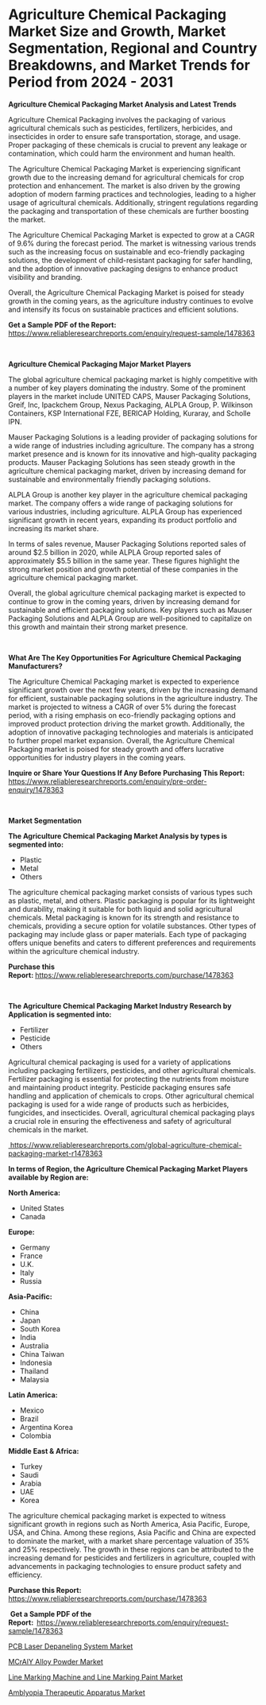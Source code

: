 <p><h1>Agriculture Chemical Packaging Market Size and Growth, Market Segmentation, Regional and Country Breakdowns, and Market Trends for Period from 2024 -  2031</h1></p><p><strong>Agriculture Chemical Packaging Market Analysis and Latest Trends</strong></p>
<p><p>Agriculture Chemical Packaging involves the packaging of various agricultural chemicals such as pesticides, fertilizers, herbicides, and insecticides in order to ensure safe transportation, storage, and usage. Proper packaging of these chemicals is crucial to prevent any leakage or contamination, which could harm the environment and human health.</p><p>The Agriculture Chemical Packaging Market is experiencing significant growth due to the increasing demand for agricultural chemicals for crop protection and enhancement. The market is also driven by the growing adoption of modern farming practices and technologies, leading to a higher usage of agricultural chemicals. Additionally, stringent regulations regarding the packaging and transportation of these chemicals are further boosting the market.</p><p>The Agriculture Chemical Packaging Market is expected to grow at a CAGR of 9.6% during the forecast period. The market is witnessing various trends such as the increasing focus on sustainable and eco-friendly packaging solutions, the development of child-resistant packaging for safer handling, and the adoption of innovative packaging designs to enhance product visibility and branding.</p><p>Overall, the Agriculture Chemical Packaging Market is poised for steady growth in the coming years, as the agriculture industry continues to evolve and intensify its focus on sustainable practices and efficient solutions.</p></p>
<p><strong>Get a Sample PDF of the Report:&nbsp;</strong> <a href="https://www.reliableresearchreports.com/enquiry/request-sample/1478363">https://www.reliableresearchreports.com/enquiry/request-sample/1478363</a></p>
<p>&nbsp;</p>
<p><strong>Agriculture Chemical Packaging Major Market Players</strong></p>
<p><p>The global agriculture chemical packaging market is highly competitive with a number of key players dominating the industry. Some of the prominent players in the market include UNITED CAPS, Mauser Packaging Solutions, Greif, Inc, Ipackchem Group, Nexus Packaging, ALPLA Group, P. Wilkinson Containers, KSP International FZE, BERICAP Holding, Kuraray, and Scholle IPN.</p><p>Mauser Packaging Solutions is a leading provider of packaging solutions for a wide range of industries including agriculture. The company has a strong market presence and is known for its innovative and high-quality packaging products. Mauser Packaging Solutions has seen steady growth in the agriculture chemical packaging market, driven by increasing demand for sustainable and environmentally friendly packaging solutions.</p><p>ALPLA Group is another key player in the agriculture chemical packaging market. The company offers a wide range of packaging solutions for various industries, including agriculture. ALPLA Group has experienced significant growth in recent years, expanding its product portfolio and increasing its market share.</p><p>In terms of sales revenue, Mauser Packaging Solutions reported sales of around $2.5 billion in 2020, while ALPLA Group reported sales of approximately $5.5 billion in the same year. These figures highlight the strong market position and growth potential of these companies in the agriculture chemical packaging market.</p><p>Overall, the global agriculture chemical packaging market is expected to continue to grow in the coming years, driven by increasing demand for sustainable and efficient packaging solutions. Key players such as Mauser Packaging Solutions and ALPLA Group are well-positioned to capitalize on this growth and maintain their strong market presence.</p></p>
<p>&nbsp;</p>
<p><strong>What Are The Key Opportunities For Agriculture Chemical Packaging Manufacturers?</strong></p>
<p><p>The Agriculture Chemical Packaging market is expected to experience significant growth over the next few years, driven by the increasing demand for efficient, sustainable packaging solutions in the agriculture industry. The market is projected to witness a CAGR of over 5% during the forecast period, with a rising emphasis on eco-friendly packaging options and improved product protection driving the market growth. Additionally, the adoption of innovative packaging technologies and materials is anticipated to further propel market expansion. Overall, the Agriculture Chemical Packaging market is poised for steady growth and offers lucrative opportunities for industry players in the coming years.</p></p>
<p><strong>Inquire or Share Your Questions If Any Before Purchasing This Report:</strong> <a href="https://www.reliableresearchreports.com/enquiry/pre-order-enquiry/1478363">https://www.reliableresearchreports.com/enquiry/pre-order-enquiry/1478363</a></p>
<p>&nbsp;</p>
<p><strong>Market Segmentation</strong></p>
<p><strong>The Agriculture Chemical Packaging Market Analysis by types is segmented into:</strong></p>
<p><ul><li>Plastic</li><li>Metal</li><li>Others</li></ul></p>
<p><p>The agriculture chemical packaging market consists of various types such as plastic, metal, and others. Plastic packaging is popular for its lightweight and durability, making it suitable for both liquid and solid agricultural chemicals. Metal packaging is known for its strength and resistance to chemicals, providing a secure option for volatile substances. Other types of packaging may include glass or paper materials. Each type of packaging offers unique benefits and caters to different preferences and requirements within the agriculture chemical industry.</p></p>
<p><strong>Purchase this Report:&nbsp;</strong><a href="https://www.reliableresearchreports.com/purchase/1478363">https://www.reliableresearchreports.com/purchase/1478363</a></p>
<p>&nbsp;</p>
<p><strong>The Agriculture Chemical Packaging Market Industry Research by Application is segmented into:</strong></p>
<p><ul><li>Fertilizer</li><li>Pesticide</li><li>Others</li></ul></p>
<p><p>Agricultural chemical packaging is used for a variety of applications including packaging fertilizers, pesticides, and other agricultural chemicals. Fertilizer packaging is essential for protecting the nutrients from moisture and maintaining product integrity. Pesticide packaging ensures safe handling and application of chemicals to crops. Other agricultural chemical packaging is used for a wide range of products such as herbicides, fungicides, and insecticides. Overall, agricultural chemical packaging plays a crucial role in ensuring the effectiveness and safety of agricultural chemicals in the market.</p></p>
<p><a href="https://www.reliableresearchreports.com/global-agriculture-chemical-packaging-market-r1478363">&nbsp;https://www.reliableresearchreports.com/global-agriculture-chemical-packaging-market-r1478363</a></p>
<p><strong>In terms of Region, the Agriculture Chemical Packaging Market Players available by Region are:</strong></p>
<p>
    <p> <strong> North America: </strong>
        <ul>
            <li>United States</li>
            <li>Canada</li>
        </ul>
        </p> 
    <p> <strong> Europe: </strong>
        <ul>
            <li>Germany</li>
            <li>France</li>
            <li>U.K.</li>
            <li>Italy</li>
            <li>Russia</li>
        </ul>
        </p> 
    <p> <strong> Asia-Pacific: </strong>
        <ul>
            <li>China</li>
            <li>Japan</li>
            <li>South Korea</li>
            <li>India</li>
            <li>Australia</li>
            <li>China Taiwan</li>
            <li>Indonesia</li>
            <li>Thailand</li>
            <li>Malaysia</li>
        </ul>
        </p> 
    <p> <strong> Latin America: </strong>
        <ul>
            <li>Mexico</li>
            <li>Brazil</li>
            <li>Argentina Korea</li>
            <li>Colombia</li>
        </ul>
        </p> 
    <p> <strong> Middle East & Africa: </strong>
        <ul>
            <li>Turkey</li>
            <li>Saudi</li>
            <li>Arabia</li>
            <li>UAE</li>
            <li>Korea</li>
        </ul>
    </p>
    </p>
<p><p>The agriculture chemical packaging market is expected to witness significant growth in regions such as North America, Asia Pacific, Europe, USA, and China. Among these regions, Asia Pacific and China are expected to dominate the market, with a market share percentage valuation of 35% and 25% respectively. The growth in these regions can be attributed to the increasing demand for pesticides and fertilizers in agriculture, coupled with advancements in packaging technologies to ensure product safety and efficiency.</p></p>
<p><strong>Purchase this Report: </strong><a href="https://www.reliableresearchreports.com/purchase/1478363">https://www.reliableresearchreports.com/purchase/1478363</a></p>
<p>&nbsp;<strong>Get a Sample PDF of the Report:&nbsp;&nbsp;</strong><a href="https://www.reliableresearchreports.com/enquiry/request-sample/1478363">https://www.reliableresearchreports.com/enquiry/request-sample/1478363</a></p>
<p><strong></strong></p>
<p><p><a href="https://medium.com/@richard.james09789/global-pcb-laser-depaneling-system-market-focus-on-application-end-use-industry-type-equipment-edb0f597d8e8">PCB Laser Depaneling System Market</a></p><p><a href="https://github.com/fxdvmliw90/Market-Research-Report-List-1/blob/main/mcraly-alloy-powder-market.md">MCrAlY Alloy Powder Market</a></p><p><a href="https://medium.com/@rebecca.smith5467/strategic-insights-into-global-line-marking-machine-and-line-marking-paint-market-trends-2024-8393733346aa">Line Marking Machine and Line Marking Paint Market</a></p><p><a href="https://github.com/BryanLittlebXfbG/Market-Research-Report-List-1/blob/main/amblyopia-therapeutic-apparatus-market.md">Amblyopia Therapeutic Apparatus Market</a></p></p>